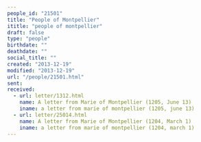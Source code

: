 ```yaml
---
people_id: "21501"
title: "People of Montpellier"
ititle: "people of montpellier"
draft: false
type: "people"
birthdate: ""
deathdate: ""
social_title: ""
created: "2013-12-19"
modified: "2013-12-19"
url: "/people/21501.html"
sent:
received:
  - url: letter/1312.html
    name: A letter from Marie of Montpellier (1205, June 13)
    iname: a letter from marie of montpellier (1205, june 13)
  - url: letter/25014.html
    name: A letter from Marie of Montpellier (1204, March 1)
    iname: a letter from marie of montpellier (1204, march 1)
---
```

